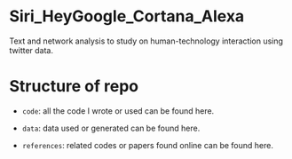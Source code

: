 # Siri_HeyGoogle_Cortana_Alexa

Text and network analysis to study on human-technology interaction using twitter data. 

# Structure of repo

- <code>code</code>: all the code I wrote or used can be found here.
  
- <code>data</code>: data used or generated can be found here.

- <code>references</code>: related codes or papers found online can be found here.
